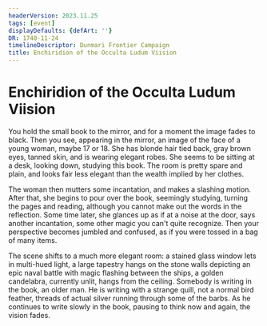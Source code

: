 ```yaml
---
headerVersion: 2023.11.25
tags: [event]
displayDefaults: {defArt: ''}
DR: 1748-11-24
timelineDescriptor: Dunmari Frontier Campaign
title: Enchiridion of the Occulta Ludum Viision
---
```

# Enchiridion of the Occulta Ludum Viision

You hold the small book to the mirror, and for a moment the image fades to black. Then you see, appearing in the mirror, an image of the face of a young woman, maybe 17 or 18. She has blonde hair tied back, gray brown eyes, tanned skin, and is wearing elegant robes. She seems to be sitting at a desk, looking down, studying this book. The room is pretty spare and plain, and looks fair less elegant than the wealth implied by her clothes. 

The woman then mutters some incantation, and makes a slashing motion. After that, she begins to pour over the book, seemingly studying, turning the pages and reading, although you cannot make out the words in the reflection. Some time later, she glances up as if at a noise at the door, says another incantation, some other magic you can't quite recognize. Then your perspective becomes jumbled and confused, as if you were tossed in a bag of many items.

The scene shifts to a much more elegant room: a stained glass window lets in multi-hued light, a large tapestry hangs on the stone walls depicting an epic naval battle with magic flashing between the ships, a golden candelabra, currently unlit, hangs from the ceiling. Somebody is writing in the book, an older man. He is writing with a strange quill, not a normal bird feather, threads of actual silver running through some of the barbs. As he continues to write slowly in the book, pausing to think now and again, the vision fades.